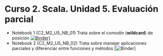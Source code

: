 # Curso 2. Scala. Unidad 5. Evaluación parcial

* Notebook 1 (C2_M2_U5_NB_01) Trata sobre el comodín (**wildcard**) de posición [![Binder](https://mybinder.org/badge_logo.svg)](https://mybinder.org/v2/gh/juancardonas4n/s4n_scala_c2_m2_u5/HEAD?filepath=notebooks%2Fnb_c2_m2_u5%2FC2_M2_U5_NB_01.ipynb)]
* Notebook 2 (C2_M2_U5_NB_02) Trata sobre manejar aplicaciones parciales y diferenciar entre funciones y métodos [![![Binder](https://mybinder.org/badge_logo.svg)](https://mybinder.org/v2/gh/juancardonas4n/s4n_scala_c2_m2_u5/HEAD?filepath=notebooks%2Fnb_c2_m2_u5%2FC2_M2_U5_NB_02.ipynb)]
